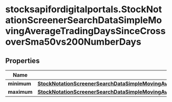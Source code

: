 # stocksapifordigitalportals.StockNotationScreenerSearchDataSimpleMovingAverageTradingDaysSinceCrossoverSma50vs200NumberDays

## Properties

Name | Type | Description | Notes
------------ | ------------- | ------------- | -------------
**minimum** | [**StockNotationScreenerSearchDataSimpleMovingAverageTradingDaysSinceCrossoverSma50vs200NumberDaysMinimum**](StockNotationScreenerSearchDataSimpleMovingAverageTradingDaysSinceCrossoverSma50vs200NumberDaysMinimum.md) |  | [optional] 
**maximum** | [**StockNotationScreenerSearchDataSimpleMovingAverageTradingDaysSinceCrossoverSma50vs200NumberDaysMaximum**](StockNotationScreenerSearchDataSimpleMovingAverageTradingDaysSinceCrossoverSma50vs200NumberDaysMaximum.md) |  | [optional] 


